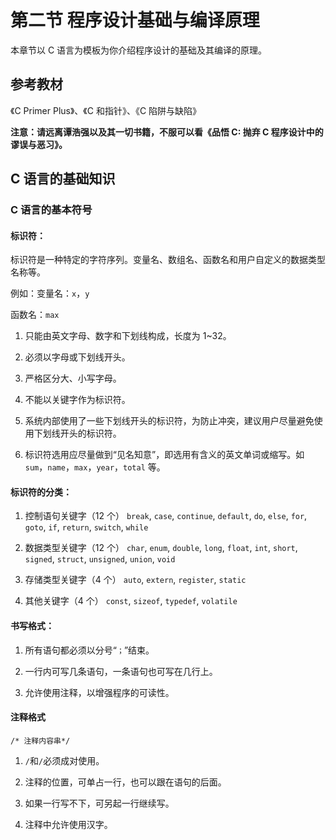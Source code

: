 # 第二节 程序设计基础与编译原理

本章节以 C 语言为模板为你介绍程序设计的基础及其编译的原理。

## 参考教材

《C Primer Plus》、《C 和指针》、《C 陷阱与缺陷》

**注意：请远离谭浩强以及其一切书籍，不服可以看《品悟 C: 抛弃 C 程序设计中的谬误与恶习》。**

## C 语言的基础知识

### C 语言的基本符号

#### 标识符：

标识符是一种特定的字符序列。变量名、数组名、函数名和用户自定义的数据类型名称等。

例如：变量名：`x`，`y`

函数名：`max`

1. 只能由英文字母、数字和下划线构成，长度为 1~32。

2. 必须以字母或下划线开头。

3. 严格区分大、小写字母。

4. 不能以关键字作为标识符。

5. 系统内部使用了一些下划线开头的标识符，为防止冲突，建议用户尽量避免使用下划线开头的标识符。

6. 标识符选用应尽量做到“见名知意”，即选用有含义的英文单词或缩写。如 `sum`，`name`，`max`，`year`，`total` 等。

#### 标识符的分类：

1. 控制语句关键字（12 个） `break`, `case`, `continue`, `default`, `do`, `else`, `for`, `goto`, `if`, `return`, `switch`, `while`

2. 数据类型关键字（12 个） `char`, `enum`, `double`, `long`, `float`, `int`, `short`, `signed`, `struct`, `unsigned`, `union`, `void`

3. 存储类型关键字（4 个） `auto`, `extern`, `register`, `static`

4. 其他关键字（4 个） `const`, `sizeof`, `typedef`, `volatile`

#### 书写格式：

1. 所有语句都必须以分号“`；`”结束。

2. 一行内可写几条语句，一条语句也可写在几行上。

3. 允许使用注释，以增强程序的可读性。

#### 注释格式

`/* 注释内容串*/`

1. `/`和`/`必须成对使用。

2. 注释的位置，可单占一行，也可以跟在语句的后面。

3. 如果一行写不下，可另起一行继续写。

4. 注释中允许使用汉字。




